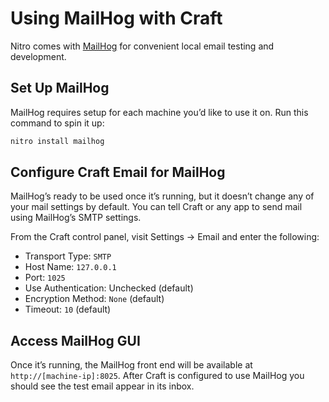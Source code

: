 # Using MailHog with Craft

Nitro comes with [MailHog](https://github.com/mailhog/MailHog) for convenient local email testing and development.

## Set Up MailHog

MailHog requires setup for each machine you’d like to use it on. Run this command to spin it up:

```sh
nitro install mailhog
```

## Configure Craft Email for MailHog

MailHog’s ready to be used once it’s running, but it doesn’t change any of your mail settings by default. You can tell Craft or any app to send mail using MailHog’s SMTP settings.

From the Craft control panel, visit Settings → Email and enter the following:

- Transport Type: `SMTP`
- Host Name: `127.0.0.1`
- Port: `1025`
- Use Authentication: Unchecked (default)
- Encryption Method: `None` (default)
- Timeout: `10` (default)

## Access MailHog GUI

Once it’s running, the MailHog front end will be available at `http://[machine-ip]:8025`. After Craft is configured to use MailHog you should see the test email appear in its inbox.
